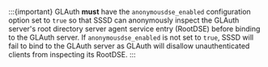 :::{important}
GLAuth **must** have the `anonymousdse_enabled` configuration option set to
`true` so that SSSD can anonymously inspect the GLAuth server's root directory
server agent service entry (RootDSE) before binding to the GLAuth server.
If `anonymousdse_enabled` is not set to `true`, SSSD will fail to bind to
the GLAuth server as GLAuth will disallow unauthenticated clients from inspecting
its RootDSE.
:::
